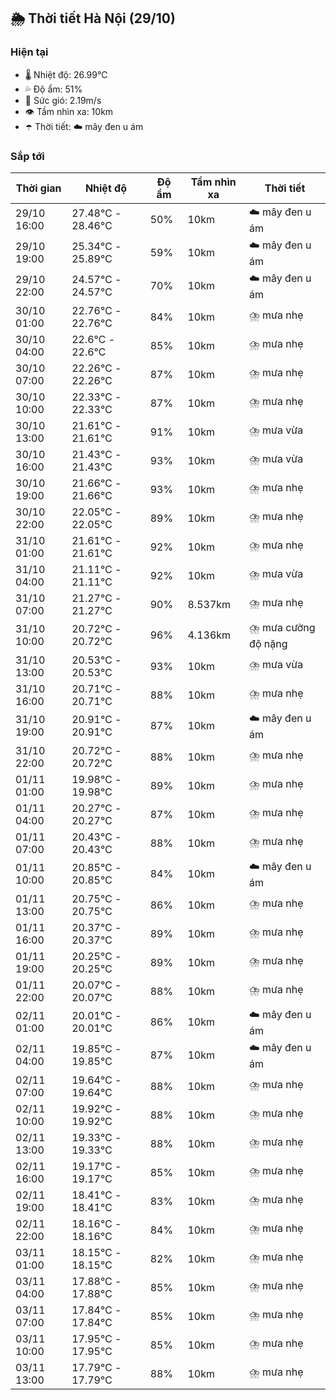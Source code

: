 ## 🌦️ Thời tiết Hà Nội (29/10)

### Hiện tại

- 🌡️ Nhiệt độ: 26.99℃
- 💦 Độ ẩm: 51%
- 💨 Sức gió: 2.19m/s
- 👁️ Tầm nhìn xa: 10km
- ☂️ Thời tiết: ☁️ mây đen u ám

### Sắp tới

| Thời gian | Nhiệt độ | Độ ẩm | Tầm nhìn xa | Thời tiết |
| --- | --- | --- | --- | --- |
| 29/10 16:00 | 27.48℃ - 28.46℃ | 50% | 10km | ☁️ mây đen u ám |
| 29/10 19:00 | 25.34℃ - 25.89℃ | 59% | 10km | ☁️ mây đen u ám |
| 29/10 22:00 | 24.57℃ - 24.57℃ | 70% | 10km | ☁️ mây đen u ám |
| 30/10 01:00 | 22.76℃ - 22.76℃ | 84% | 10km | ⛈️ mưa nhẹ |
| 30/10 04:00 | 22.6℃ - 22.6℃ | 85% | 10km | ⛈️ mưa nhẹ |
| 30/10 07:00 | 22.26℃ - 22.26℃ | 87% | 10km | ⛈️ mưa nhẹ |
| 30/10 10:00 | 22.33℃ - 22.33℃ | 87% | 10km | ⛈️ mưa nhẹ |
| 30/10 13:00 | 21.61℃ - 21.61℃ | 91% | 10km | ⛈️ mưa vừa |
| 30/10 16:00 | 21.43℃ - 21.43℃ | 93% | 10km | ⛈️ mưa vừa |
| 30/10 19:00 | 21.66℃ - 21.66℃ | 93% | 10km | ⛈️ mưa nhẹ |
| 30/10 22:00 | 22.05℃ - 22.05℃ | 89% | 10km | ⛈️ mưa nhẹ |
| 31/10 01:00 | 21.61℃ - 21.61℃ | 92% | 10km | ⛈️ mưa nhẹ |
| 31/10 04:00 | 21.11℃ - 21.11℃ | 92% | 10km | ⛈️ mưa vừa |
| 31/10 07:00 | 21.27℃ - 21.27℃ | 90% | 8.537km | ⛈️ mưa nhẹ |
| 31/10 10:00 | 20.72℃ - 20.72℃ | 96% | 4.136km | ⛈️ mưa cường độ nặng |
| 31/10 13:00 | 20.53℃ - 20.53℃ | 93% | 10km | ⛈️ mưa vừa |
| 31/10 16:00 | 20.71℃ - 20.71℃ | 88% | 10km | ⛈️ mưa nhẹ |
| 31/10 19:00 | 20.91℃ - 20.91℃ | 87% | 10km | ☁️ mây đen u ám |
| 31/10 22:00 | 20.72℃ - 20.72℃ | 88% | 10km | ⛈️ mưa nhẹ |
| 01/11 01:00 | 19.98℃ - 19.98℃ | 89% | 10km | ⛈️ mưa nhẹ |
| 01/11 04:00 | 20.27℃ - 20.27℃ | 87% | 10km | ⛈️ mưa nhẹ |
| 01/11 07:00 | 20.43℃ - 20.43℃ | 88% | 10km | ⛈️ mưa nhẹ |
| 01/11 10:00 | 20.85℃ - 20.85℃ | 84% | 10km | ☁️ mây đen u ám |
| 01/11 13:00 | 20.75℃ - 20.75℃ | 86% | 10km | ⛈️ mưa nhẹ |
| 01/11 16:00 | 20.37℃ - 20.37℃ | 89% | 10km | ⛈️ mưa nhẹ |
| 01/11 19:00 | 20.25℃ - 20.25℃ | 89% | 10km | ⛈️ mưa nhẹ |
| 01/11 22:00 | 20.07℃ - 20.07℃ | 88% | 10km | ⛈️ mưa nhẹ |
| 02/11 01:00 | 20.01℃ - 20.01℃ | 86% | 10km | ☁️ mây đen u ám |
| 02/11 04:00 | 19.85℃ - 19.85℃ | 87% | 10km | ☁️ mây đen u ám |
| 02/11 07:00 | 19.64℃ - 19.64℃ | 88% | 10km | ⛈️ mưa nhẹ |
| 02/11 10:00 | 19.92℃ - 19.92℃ | 88% | 10km | ⛈️ mưa nhẹ |
| 02/11 13:00 | 19.33℃ - 19.33℃ | 88% | 10km | ⛈️ mưa nhẹ |
| 02/11 16:00 | 19.17℃ - 19.17℃ | 85% | 10km | ⛈️ mưa nhẹ |
| 02/11 19:00 | 18.41℃ - 18.41℃ | 83% | 10km | ⛈️ mưa nhẹ |
| 02/11 22:00 | 18.16℃ - 18.16℃ | 84% | 10km | ⛈️ mưa nhẹ |
| 03/11 01:00 | 18.15℃ - 18.15℃ | 82% | 10km | ⛈️ mưa nhẹ |
| 03/11 04:00 | 17.88℃ - 17.88℃ | 85% | 10km | ⛈️ mưa nhẹ |
| 03/11 07:00 | 17.84℃ - 17.84℃ | 85% | 10km | ⛈️ mưa nhẹ |
| 03/11 10:00 | 17.95℃ - 17.95℃ | 85% | 10km | ⛈️ mưa nhẹ |
| 03/11 13:00 | 17.79℃ - 17.79℃ | 88% | 10km | ⛈️ mưa nhẹ |
